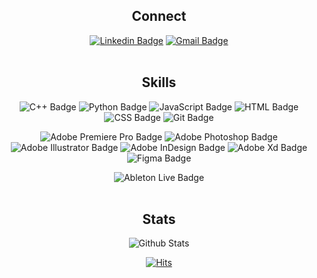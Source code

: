 <div align="center">
  
## Connect
[![Linkedin Badge](https://img.shields.io/badge/-julienfaro-blue?style=flat&logo=Linkedin&logoColor=white&link=https://www.linkedin.com/in/julien-faro/)](https://www.linkedin.com/in/julien-faro/)
[![Gmail Badge](https://img.shields.io/badge/-jnfaro99@gmail.com-c14438?style=flat&logo=Gmail&logoColor=white&link=mailto:jnfaro99@@gmail.com)](mailto:jnfaro99@gmail.com)</br></br>

## Skills
![C++ Badge](https://img.shields.io/badge/-C++-000000?style=flat)
![Python Badge](https://img.shields.io/badge/-Python-13283a?style=flat&logo=python)
![JavaScript Badge](https://img.shields.io/badge/-JavaScript-4a4203?logo=javascript&style=flat)
![HTML Badge](https://img.shields.io/badge/-HTML-441609?logo=html5&style=flat)
![CSS Badge](https://img.shields.io/badge/-CSS-082b44?logo=css3&style=flat)
![Git Badge](https://img.shields.io/badge/-Git-470f05?logo=git&style=flat)

![Adobe Premiere Pro Badge](https://img.shields.io/badge/-Premiere_Pro-000457?logo=Adobe&style=flat&labelColor=999bf8)
![Adobe Photoshop Badge](https://img.shields.io/badge/-Photoshop-061e34?logo=Adobe&style=flat&labelColor=53a4f5)
![Adobe Illustrator Badge](https://img.shields.io/badge/-Illustrator-2e0302?logo=Adobe&style=flat&labelColor=f29f39)
![Adobe InDesign Badge](https://img.shields.io/badge/-InDesign-430a1f?logo=Adobe&style=flat&labelColor=ec496a)
![Adobe Xd Badge](https://img.shields.io/badge/-Xd-410935?logo=Adobe&style=flat&labelColor=ef6fef)
![Figma Badge](https://img.shields.io/badge/-Figma-481404?logo=figma&style=flat)

![Ableton Live Badge](https://img.shields.io/badge/-Ableton_Live-000000?logo=Ableton_Live&style=flat)
</br></br>

## Stats
![Github Stats](https://github-readme-stats.vercel.app/api?username=jfaro&show_icons=false&theme=graywhite)

<!--
![Top Languages](https://github-readme-stats.vercel.app/api/top-langs/?username=jfaro&theme=graywhite)
-->

[![Hits](https://hits.seeyoufarm.com/api/count/incr/badge.svg?url=https%3A%2F%2Fgithub.com%2Fjfaro&count_bg=%2379C83D&title_bg=%23555555&icon=&icon_color=%23E7E7E7&title=hits&edge_flat=true)](https://hits.seeyoufarm.com)

</div>
